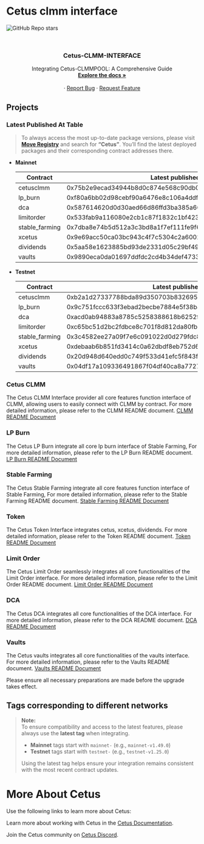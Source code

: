 # Cetus clmm interface

<a name="readme-top"></a>
![GitHub Repo stars](https://img.shields.io/github/stars/CetusProtocol/cetus-clmm-interface?logo=github)

<!-- PROJECT LOGO -->
<br />
<div align="center">
  <h3 align="center">Cetus-CLMM-INTERFACE</h3>

  <p align="center">
    Integrating Cetus-CLMMPOOL: A Comprehensive Guide
    <br />
    <a href="https://cetus-1.gitbook.io/cetus-docs/"><strong>Explore the docs »</strong></a>
<br />
    <br />
    ·
    <a href="https://github.com/CetusProtocol/cetus-clmm-interface/issues">Report Bug</a>
    ·
    <a href="https://github.com/CetusProtocol/cetus-clmm-interface/issues">Request Feature</a>
  </p>
</div>

## Projects

### Latest Published At Table
> To always access the most up-to-date package versions, please visit [**Move Registry**](https://www.moveregistry.com/) and search for **“Cetus”**. You’ll find the latest deployed packages and their corresponding contract addresses there.

- **Mainnet**

  | Contract       | Latest published at address                                        |
  | -------------- | ------------------------------------------------------------------ |
  | cetusclmm      | 0x75b2e9ecad34944b8d0c874e568c90db0cf9437f0d7392abfd4cb902972f3e40 |
  | lp_burn        |0xf80a6bb02d98cebf90a6476e8c106a4ddf1865ef79d6067a66933eb57b9f0f7b  |
  | dca            | 0x587614620d0d30aed66d86ffd3ba385a661a86aa573a4d579017068f561c6d8f |
  | limitorder     | 0x533fab9a116080e2cb1c87f1832c1bf4231ab4c32318ced041e75cc28604bba9 |
  | stable_farming | 0x7dba8e74b5d512a3c3bd8a1f7ef111fe9f624ddeb935635385645ca5db1f7850 |
  | xcetus         | 0x9e69acc50ca03bc943c4f7c5304c2a6002d507b51c11913b247159c60422c606 |
  | dividends      | 0x5aa58e1623885bd93de2331d05c29bf4930e54e56beeabcab8fe5385de2d31dc |
  | vaults         | 0x9890eca0da01697ddfdc2cd4b34def4733f755cc3de662f689ab6f0763ca6f52 |

- **Testnet**

  | Contract       | Latest published at address                                        |
  | -------------- | ------------------------------------------------------------------ |
  | cetusclmm     | 0xb2a1d27337788bda89d350703b8326952413bd94b35b9b573ac8401b9803d018 |
  | lp_burn        | 0x9c751fccc633f3ebad2becbe7884e5f38b4e497127689be0d404b24f79d95d71 |
  | dca            | 0xacd0ab94883a8785c5258388618b6252f0c2e9384b23f91fc23f6c8ef44d445c |
  | limitorder     | 0xc65bc51d2bc2fdbce8c701f8d812da80fb37dba9cdf97ce38f60ab18c5202b17 |
  | stable_farming | 0x3c4582ee27a09f7e6c091022d0d279fdc8e54c1f782916bf135a71a8e8006aa5 |
  | xcetus         | 0xdebaab6b851fd3414c0a62dbdf8eb752d6b0d31f5cfce5e38541bc6c6daa8966 |
  | dividends      | 0x20d948d640edd0c749f533d41efc5f843f212d441220324ad7959c6e1d281828 |
  | vaults         | 0x04df17a109336491867f04df40ca8a77277bc6e382139e88ae0d0d267ac07905 |

### Cetus CLMM

The Cetus CLMM Interface provider all core features function interface of CLMM, allowing users to easily connect with CLMM by contract. For more detailed information, please refer to the CLMM README document. [CLMM README Document](./sui/cetus_clmm/README.md)

### LP Burn

The Cetus LP Burn integrate all core lp burn interface of Stable Farming, For more detailed information, please refer to the LP Burn README document. [LP Burn README Document](./sui/lp_burn/README.md)

### Stable Farming

The Cetus Stable Farming integrate all core features function interface of Stable Farming, For more detailed information, please refer to the Stable Farming README document. [Stable Farming README Document](./sui/stable_farming/README.md)

### Token

The Cetus Token Interface integrates cetus, xcetus, dividends. For more detailed information, please refer to the Token README document. [Token README Document](./sui/token/README.md)

### Limit Order

The Cetus Limit Order seamlessly integrates all core functionalities of the Limit Order interface. For more detailed information, please refer to the Limit Order README document. [Limit Order README Document](./sui/limitorder/README.md)

### DCA

The Cetus DCA integrates all core functionalities of the DCA interface. For more detailed information, please refer to the DCA README document. [DCA README Document](./sui/dca/README.md)

### Vaults

The Cetus vaults integrates all core functionalities of the vaults interface. For more detailed information, please refer to the Vaults README document. [Vaults README Document](./sui/vaults/README.md)

Please ensure all necessary preparations are made before the upgrade takes effect.

## Tags corresponding to different networks

> **Note:**  
> To ensure compatibility and access to the latest features, please always use the **latest tag** when integrating.  
> - **Mainnet** tags start with `mainnet-` (e.g., `mainnet-v1.49.0`)  
> - **Testnet** tags start with `testnet-` (e.g., `testnet-v1.25.0`)  
>
> Using the latest tag helps ensure your integration remains consistent with the most recent contract updates.


# More About Cetus

Use the following links to learn more about Cetus:

Learn more about working with Cetus in the [Cetus Documentation](https://cetus-1.gitbook.io/cetus-docs).

Join the Cetus community on [Cetus Discord](https://discord.com/channels/1009749448022315008/1009751382783447072).
